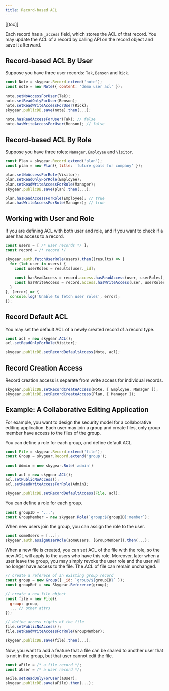 ```yaml
---
title: Record-based ACL
---
```


[[toc]]

Each record has a `_access` field, which stores the ACL of that record.
You may update the ACL of a record by calling API on the record object and
save it afterward.

## Record-based ACL By User

Suppose you have three user records: `Tak`, `Benson` and `Rick`.

```javascript
const Note = skygear.Record.extend('note');
const note = new Note({ content: 'demo user acl' });

note.setNoAccessForUser(Tak);
note.setReadOnlyForUser(Benson);
note.setReadWriteAccessForUser(Rick);
skygear.publicDB.save(note).then(...);

note.hasReadAccessForUser(Tak); // false
note.hasWriteAccessForUser(Benson); // false
```

## Record-based ACL By Role

Suppose you have three roles: `Manager`, `Employee` and `Visitor`.

```javascript
const Plan = skygear.Record.extend('plan');
const plan = new Plan({ title: 'future goals for company' });

plan.setNoAccessForRole(Visitor);
plan.setReadOnlyForRole(Employee);
plan.setReadWriteAccessForRole(Manager);
skygear.publicDB.save(plan).then(...);

plan.hasReadAccessForRole(Employee); // true
plan.hasWriteAccessForRole(Manager); // true
```

## Working with User and Role

If you are defining ACL with both user and role, and if you want to check if a
user has access to a record.

```javascript
const users = [ /* user records */ ];
const record = /* record */

skygear.auth.fetchUserRole(users).then((results) => {
  for (let user in users) {
    const userRoles = results[user._id];

    const hasReadAccess = record.access.hasReadAccess(user, userRoles);
    const hasWriteAccess = record.access.hasWriteAccess(user, userRoles);
  }
}, (error) => {
  console.log('Unable to fetch user roles', error);
});
```

## Record Default ACL

You may set the default ACL of a newly created record of a record type.

```javascript
const acl = new skygear.ACL();
acl.setReadOnlyForRole(Visitor);

skygear.publicDB.setRecordDefaultAccess(Note, acl);
```

## Record Creation Access

Record creation access is separate from write access for individual records.

```javascript
skygear.publicDB.setRecordCreateAccess(Note, [ Employee, Manager ]);
skygear.publicDB.setRecordCreateAccess(Plan, [ Manager ]);
```

## Example: A Collaborative Editing Application

For example, you want to design the security model for a collaborative editing
application. Each user may join a group and create files, only group member have
access to the files of the group.

You can define a role for each group, and define default ACL.

```javascript
const File = skygear.Record.extend('file');
const Group = skygear.Record.extend('group');

const Admin = new skygear.Role('admin')

const acl = new skygear.ACL();
acl.setPublicNoAccess();
acl.setReadWriteAccessForRole(Admin);

skygear.publicDB.setRecordDefaultAccess(File, acl);
```

You can define a role for each group.

```javascript
const groupID = '...';
const GroupMember = new skygear.Role(`group:${groupID}:member`);
```

When new users join the group, you can assign the role to the user.

```javascript
const someUsers = [...];
skygear.auth.assignUserRole(someUsers, [GroupMember]).then(...);
```

When a new file is created, you can set ACL of the file with the role, so
the new ACL will apply to the users who have this role. Moreover, later when
a user leave the group, you may simply revoke the user role and the user will
no longer have access to the file. The ACL of file can remain unchanged.

```javascript
// create a referece of an existing group record
const group = new Group({ _id: `group/${groupID}` });
const groupRef = new Skygear.Reference(group);

// create a new file object
const file = new File({
  group: group,
  ... // other attrs
});

// define access rights of the file
file.setPublicNoAccess();
file.setReadWriteAccessForRole(GroupMember);

skygear.publicDB.save(file).then(...);
```

Now, you want to add a feature that a file can be shared to another user that
is not in the group, but that user cannot edit the file.

```javascript
const aFile = /* a file record */;
const aUser = /* a user record */;

aFile.setReadOnlyForUser(aUser);
skygear.publicDB.save(aFile).then(...);
```
